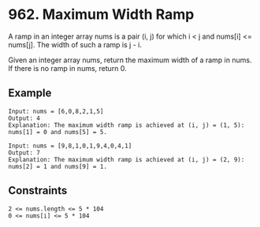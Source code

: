 # 962. Maximum Width Ramp

A ramp in an integer array nums is a pair (i, j) for which i < j and nums[i] <= nums[j]. The width of such a ramp is j - i.

Given an integer array nums, return the maximum width of a ramp in nums. If there is no ramp in nums, return 0.

 

## Example
    Input: nums = [6,0,8,2,1,5]
    Output: 4
    Explanation: The maximum width ramp is achieved at (i, j) = (1, 5): nums[1] = 0 and nums[5] = 5.

    Input: nums = [9,8,1,0,1,9,4,0,4,1]
    Output: 7
    Explanation: The maximum width ramp is achieved at (i, j) = (2, 9): nums[2] = 1 and nums[9] = 1.
    

## Constraints
    2 <= nums.length <= 5 * 104
    0 <= nums[i] <= 5 * 104